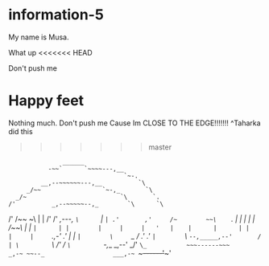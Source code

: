 # information-5

My name is Musa.

What up
<<<<<<< HEAD

Don't push me

Happy feet
=======
Nothing much.
Don't push me
Cause Im CLOSE TO THE EDGE!!!!!!!
^Taharka did this
>>>>>>> master

                   ______
               -~~`      `~~~~---,__
                                    `~-.
             __,--~~~~~~---,__          `\
         _/~~                 `~-,_       `\
      _/~                          `\       `.
    /'          _,--~~~~~--,_        `\      `\
  /'         /~~             ~\        |       |
 /'        /'     __,---,_     `\      `|      `|
.'       ,'     /~        ~~\    `.     |       |
|        |     |      /~~\   |    |     `|      |
|        |     |     |   '   |    |      |      |
|        |     |     `\.__,-'    .'      |      |
`|        \     `\_             /       .'     .'
 `|        `\      `--,_____,--'       /       |
   \         `\                      /'       /
    `\         `-,__            _,--'      _/'
      `\_           ~~~------~~~       _,-~
         ~~--_                   ___,-~
              `~~~~~------'~~~~~'